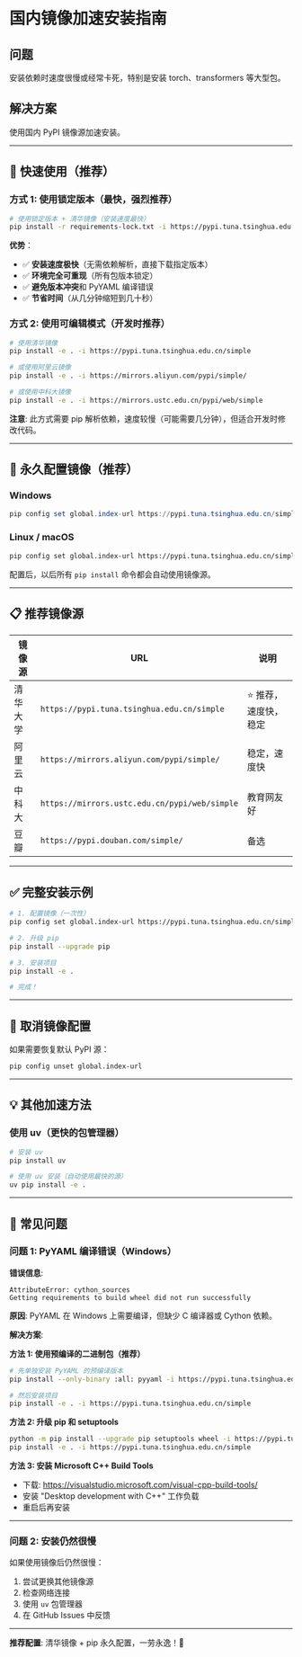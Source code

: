 # 国内镜像加速安装指南

## 问题

安装依赖时速度很慢或经常卡死，特别是安装 torch、transformers 等大型包。

## 解决方案

使用国内 PyPI 镜像源加速安装。

---

## 🚀 快速使用（推荐）

### 方式 1: 使用锁定版本（最快，强烈推荐）

```bash
# 使用锁定版本 + 清华镜像（安装速度最快）
pip install -r requirements-lock.txt -i https://pypi.tuna.tsinghua.edu.cn/simple
```

**优势**：
- ✅ **安装速度极快**（无需依赖解析，直接下载指定版本）
- ✅ **环境完全可重现**（所有包版本锁定）
- ✅ **避免版本冲突**和 PyYAML 编译错误
- ✅ **节省时间**（从几分钟缩短到几十秒）

### 方式 2: 使用可编辑模式（开发时推荐）

```bash
# 使用清华镜像
pip install -e . -i https://pypi.tuna.tsinghua.edu.cn/simple

# 或使用阿里云镜像
pip install -e . -i https://mirrors.aliyun.com/pypi/simple/

# 或使用中科大镜像
pip install -e . -i https://mirrors.ustc.edu.cn/pypi/web/simple
```

**注意**: 此方式需要 pip 解析依赖，速度较慢（可能需要几分钟），但适合开发时修改代码。

---

## 🔧 永久配置镜像（推荐）

### Windows

```powershell
pip config set global.index-url https://pypi.tuna.tsinghua.edu.cn/simple
```

### Linux / macOS

```bash
pip config set global.index-url https://pypi.tuna.tsinghua.edu.cn/simple
```

配置后，以后所有 `pip install` 命令都会自动使用镜像源。

---

## 📋 推荐镜像源

| 镜像源 | URL | 说明 |
|--------|-----|------|
| 清华大学 | `https://pypi.tuna.tsinghua.edu.cn/simple` | ⭐ 推荐，速度快，稳定 |
| 阿里云 | `https://mirrors.aliyun.com/pypi/simple/` | 稳定，速度快 |
| 中科大 | `https://mirrors.ustc.edu.cn/pypi/web/simple` | 教育网友好 |
| 豆瓣 | `https://pypi.douban.com/simple/` | 备选 |

---

## ✅ 完整安装示例

```bash
# 1. 配置镜像（一次性）
pip config set global.index-url https://pypi.tuna.tsinghua.edu.cn/simple

# 2. 升级 pip
pip install --upgrade pip

# 3. 安装项目
pip install -e .

# 完成！
```

---

## 🔄 取消镜像配置

如果需要恢复默认 PyPI 源：

```bash
pip config unset global.index-url
```

---

## 💡 其他加速方法

### 使用 uv（更快的包管理器）

```bash
# 安装 uv
pip install uv

# 使用 uv 安装（自动使用最快的源）
uv pip install -e .
```

---

## 🐛 常见问题

### 问题 1: PyYAML 编译错误（Windows）

**错误信息**:
```
AttributeError: cython_sources
Getting requirements to build wheel did not run successfully
```

**原因**: PyYAML 在 Windows 上需要编译，但缺少 C 编译器或 Cython 依赖。

**解决方案**:

**方法 1: 使用预编译的二进制包（推荐）**
```bash
# 先单独安装 PyYAML 的预编译版本
pip install --only-binary :all: pyyaml -i https://pypi.tuna.tsinghua.edu.cn/simple

# 然后安装项目
pip install -e . -i https://pypi.tuna.tsinghua.edu.cn/simple
```

**方法 2: 升级 pip 和 setuptools**
```bash
python -m pip install --upgrade pip setuptools wheel -i https://pypi.tuna.tsinghua.edu.cn/simple
pip install -e . -i https://pypi.tuna.tsinghua.edu.cn/simple
```

**方法 3: 安装 Microsoft C++ Build Tools**
- 下载: https://visualstudio.microsoft.com/visual-cpp-build-tools/
- 安装 "Desktop development with C++" 工作负载
- 重启后再安装

---

### 问题 2: 安装仍然很慢

如果使用镜像后仍然很慢：

1. 尝试更换其他镜像源
2. 检查网络连接
3. 使用 `uv` 包管理器
4. 在 GitHub Issues 中反馈

---

**推荐配置**: 清华镜像 + pip 永久配置，一劳永逸！🎉

